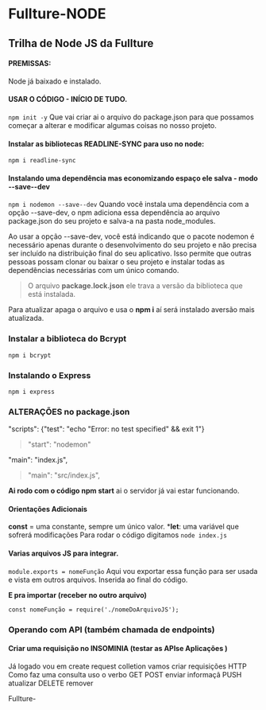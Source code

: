 # Fullture-NODE
## Trilha de Node JS da Fullture

#### PREMISSAS:
Node já baixado e instalado.

#### USAR O CÓDIGO - INÍCIO DE TUDO.
```npm init -y```
Que vai criar ai o arquivo do package.json para que possamos começar a alterar e modificar algumas coisas no nosso projeto.

#### Instalar as bibliotecas READLINE-SYNC para uso no node:
```npm i readline-sync```

#### Instalando uma dependência mas economizando espaço ele salva - modo **--save--dev**
```npm i nodemon --save--dev```
Quando você instala uma dependência com a opção --save-dev, o npm adiciona essa dependência ao arquivo package.json do seu projeto e salva-a na pasta node_modules.

Ao usar a opção --save-dev, você está indicando que o pacote nodemon é necessário apenas durante o desenvolvimento do seu projeto e não precisa ser incluído na distribuição final do seu aplicativo. Isso permite que outras pessoas possam clonar ou baixar o seu projeto e instalar todas as dependências necessárias com um único comando.

> O arquivo **package.lock.json** ele trava a versão da biblioteca que está instalada.

Para atualizar apaga o arquivo e usa o **npm i** aí será instalado aversão mais atualizada.

### Instalar a biblioteca do Bcrypt
```npm i bcrypt```

### Instalando o Express
```npm i express```

### ALTERAÇÕES no package.json
  "scripts": {"test": "echo \"Error: no test specified\" && exit 1"}
  > "start": "nodemon"

   "main": "index.js",
   > "main": "src/index.js",

**Ai rodo com o código npm start** ai o servidor já vai estar funcionando.

#### Orientações Adicionais
**const** = uma constante, sempre um único valor.
***let**: uma variável que sofrerá modificações
Para rodar o código digitamos 
```node index.js```


#### Varias arquivos JS para integrar.
```module.exports = nomeFunção```
Aqui vou exportar essa função para ser usada e vista em outros arquivos. Inserida ao final do código.

**E pra importar (receber no outro arquivo)**

```const nomeFunção = require('./nomeDoArquivoJS');```

### Operando com API (também chamada de endpoints)




#### Criar uma requisição no INSOMINIA (testar as APIse Aplicações )
Já logado vou em create request colletion
vamos criar requisições HTTP
Como faz uma consulta uso o verbo GET
POST enviar informaçã
PUSH atualizar
DELETE remover

Fullture-
